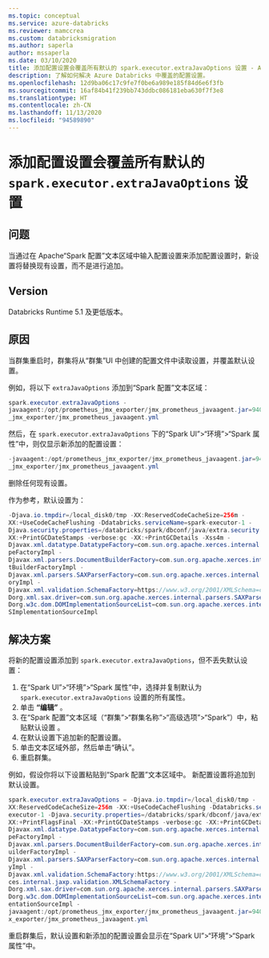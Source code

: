 ```yaml
---
ms.topic: conceptual
ms.service: azure-databricks
ms.reviewer: mamccrea
ms.custom: databricksmigration
ms.author: saperla
author: mssaperla
ms.date: 03/10/2020
title: 添加配置设置会覆盖所有默认的 spark.executor.extraJavaOptions 设置 - Azure Databricks
description: 了解如何解决 Azure Databricks 中覆盖的配置设置。
ms.openlocfilehash: 12d9ba06c17c9fe7f0be6a989e185f84d6e6f3fb
ms.sourcegitcommit: 16af84b41f239bb743ddbc086181eba630f7f3e8
ms.translationtype: HT
ms.contentlocale: zh-CN
ms.lasthandoff: 11/13/2020
ms.locfileid: "94589890"
---
```

# <a name="adding-a-configuration-setting-overwrites-all-default-sparkexecutorextrajavaoptions-settings"></a>添加配置设置会覆盖所有默认的 `spark.executor.extraJavaOptions` 设置

## <a name="problem"></a>问题

当通过在 Apache“Spark 配置”文本区域中输入配置设置来添加配置设置时，新设置将替换现有设置，而不是进行追加。

## <a name="version"></a>Version

Databricks Runtime 5.1 及更低版本。

## <a name="cause"></a>原因

当群集重启时，群集将从“群集”UI 中创建的配置文件中读取设置，并覆盖默认设置。

例如，将以下 `extraJavaOptions` 添加到“Spark 配置”文本区域：

```java
spark.executor.extraJavaOptions -
javaagent:/opt/prometheus_jmx_exporter/jmx_prometheus_javaagent.jar=9404:/opt/prometheus
_jmx_exporter/jmx_prometheus_javaagent.yml
```

然后，在 `spark.executor.extraJavaOptions` 下的“Spark UI”>“环境”>“Spark 属性”中，则仅显示新添加的配置设置：

```java
-javaagent:/opt/prometheus_jmx_exporter/jmx_prometheus_javaagent.jar=9404:/opt/prometheus
_jmx_exporter/jmx_prometheus_javaagent.yml
```

删除任何现有设置。

作为参考，默认设置为：

```java
-Djava.io.tmpdir=/local_disk0/tmp -XX:ReservedCodeCacheSize=256m -
XX:+UseCodeCacheFlushing -Ddatabricks.serviceName=spark-executor-1 -
Djava.security.properties=/databricks/spark/dbconf/java/extra.security -XX:+PrintFlagsFinal -
XX:+PrintGCDateStamps -verbose:gc -XX:+PrintGCDetails -Xss4m -
Djavax.xml.datatype.DatatypeFactory=com.sun.org.apache.xerces.internal.jaxp.datatype.Dataty
peFactoryImpl -
Djavax.xml.parsers.DocumentBuilderFactory=com.sun.org.apache.xerces.internal.jaxp.Documen
tBuilderFactoryImpl -
Djavax.xml.parsers.SAXParserFactory=com.sun.org.apache.xerces.internal.jaxp.SAXParserFact
oryImpl -
Djavax.xml.validation.SchemaFactory=https://www.w3.org/2001/XMLSchema=com.sun.org.apache.xerces.internal.jaxp.validation.XMLSchemaFactory -
Dorg.xml.sax.driver=com.sun.org.apache.xerces.internal.parsers.SAXParser -
Dorg.w3c.dom.DOMImplementationSourceList=com.sun.org.apache.xerces.internal.dom.DOMX
SImplementationSourceImpl
```

## <a name="solution"></a>解决方案

将新的配置设置添加到 `spark.executor.extraJavaOptions`，但不丢失默认设置：

1. 在“Spark UI”>“环境”>“Spark 属性”中，选择并复制默认为 `spark.executor.extraJavaOptions` 设置的所有属性。
2. 单击 **“编辑”** 。
3. 在“Spark 配置”文本区域（“群集”>“群集名称”>“高级选项”>“Spark”）中，粘贴默认设置 。
4. 在默认设置下追加新的配置设置。
5. 单击文本区域外部，然后单击“确认”。
6. 重启群集。

例如，假设你将以下设置粘贴到“Spark 配置”文本区域中。 新配置设置将追加到默认设置。

```java
spark.executor.extraJavaOptions = -Djava.io.tmpdir=/local_disk0/tmp -
XX:ReservedCodeCacheSize=256m -XX:+UseCodeCacheFlushing -Ddatabricks.serviceName=spark-
executor-1 -Djava.security.properties=/databricks/spark/dbconf/java/extra.security -
XX:+PrintFlagsFinal -XX:+PrintGCDateStamps -verbose:gc -XX:+PrintGCDetails -Xss4m -
Djavax.xml.datatype.DatatypeFactory=com.sun.org.apache.xerces.internal.jaxp.datatype.Dataty
peFactoryImpl -
Djavax.xml.parsers.DocumentBuilderFactory=com.sun.org.apache.xerces.internal.jaxp.DocumentB
uilderFactoryImpl -
Djavax.xml.parsers.SAXParserFactory=com.sun.org.apache.xerces.internal.jaxp.SAXParserFactor
yImpl -
Djavax.xml.validation.SchemaFactory:https://www.w3.org/2001/XMLSchema=com.sun.org.apache.xer
ces.internal.jaxp.validation.XMLSchemaFactory -
Dorg.xml.sax.driver=com.sun.org.apache.xerces.internal.parsers.SAXParser -
Dorg.w3c.dom.DOMImplementationSourceList=com.sun.org.apache.xerces.internal.dom.DOMXSImplem
entationSourceImpl -
javaagent:/opt/prometheus_jmx_exporter/jmx_prometheus_javaagent.jar=9404:/opt/prometheus_jm
x_exporter/jmx_prometheus_javaagent.yml
```

重启群集后，默认设置和新添加的配置设置会显示在“Spark UI”>“环境”>“Spark 属性”中。